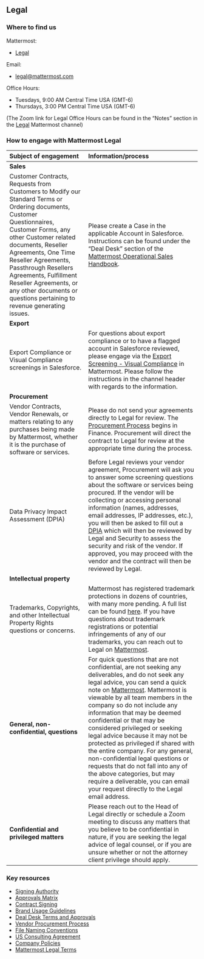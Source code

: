 ## Legal

### Where to find us

Mattermost: 

* [Legal](https://community.mattermost.com/private-core/channels/legal)

Email:

* [legal@mattermost.com](legal@mattermost.com)

Office Hours:

* Tuesdays, 9:00 AM Central Time USA (GMT-6)
* Thursdays, 3:00 PM Central Time USA (GMT-6)

(The Zoom link for Legal Office Hours can be found in the “Notes” section in the [Legal](https://community.mattermost.com/private-core/channels/legal) Mattermost channel)

### How to engage with Mattermost Legal

| **Subject of engagement** | **Information/process** |
:-------------------------- | :---------------------- |
| **Sales** | |
| Customer Contracts, Requests from Customers to Modify our Standard Terms or Ordering documents, Customer Questionnaires, Customer Forms, any other Customer related documents, Reseller Agreements, One Time Reseller Agreements, Passthrough Resellers Agreements, Fulfillment Reseller Agreements, or any other documents or questions pertaining to revenue generating issues. | Please create a Case in the applicable Account in Salesforce. Instructions can be found under the “Deal Desk” section of the [Mattermost Operational Sales Handbook](https://docs.google.com/document/d/1W3Yb3h7ZQ6oq0NhxPuUEjS6-u34spvdkg8VtUToxNQg/edit). |
| **Export** | |
| Export Compliance or Visual Compliance screenings in Salesforce. | For questions about export compliance or to have a flagged account in Salesforce reviewed, please engage via the [Export Screening - Visual Compliance](https://community.mattermost.com/private-core/channels/export-screening---visual-compliance) in Mattermost. Please follow the instructions in the channel header with regards to the information. | 
| **Procurement** | |
| Vendor Contracts, Vendor Renewals, or matters relating to any purchases being made by Mattermost, whether it is the purchase of software or services. | Please do not send your agreements directly to Legal for review. The [Procurement Process](https://handbook.mattermost.com/operations/finance/purchasing/how-to-procure-a-vendor-contract) begins in Finance. Procurement will direct the contract to Legal for review at the appropriate time during the process. |
| Data Privacy Impact Assessment (DPIA) | Before Legal reviews your vendor agreement, Procurement will ask  you to answer some screening questions about the software or services being procured. If the vendor will be collecting or accessing personal information (names, addresses, email addresses, IP addresses, etc.), you will then be asked to fill out a [DPIA](https://docs.google.com/document/d/1CUi-tS1xbLZLodLsQeresTbGqAoZvV0X1oSnE9efF6I/edit?usp=sharing) which will then be reviewed by Legal and Security to assess the security and risk of the vendor. If approved, you may proceed with the vendor and the contract will then be reviewed by Legal. |
| **Intellectual property** | |
| Trademarks, Copyrights, and other Intellectual Property Rights questions or concerns. | Mattermost has registered trademark protections in dozens of countries, with many more pending. A full list can be found [here](https://docs.google.com/spreadsheets/d/1TtFH5rYcvAqWhG-quZCVtynQ-WB19cHZsqqGuL5QCb0/edit?usp=sharing). If you have questions about trademark registrations or potential infringements of any of our trademarks, you can reach out to Legal on [Mattermost](https://community.mattermost.com/private-core/channels/legal). |
| **General, non-confidential, questions** | For quick questions that are not confidential, are not seeking any deliverables, and do not seek any legal advice, you can send a quick note on [Mattermost](https://community.mattermost.com/private-core/channels/legal). Mattermost is viewable by all team members in the company so do not include any information that may be deemed confidential or that may be considered privileged or seeking legal advice because it may not be protected as privileged if shared with the entire company. For any general, non-confidential legal questions or requests that do not fall into any of the above categories, but may require a deliverable, you can email your request directly to the Legal email address.|
| **Confidential and privileged matters** | Please reach out to the Head of Legal directly or schedule a Zoom meeting to discuss any matters that you believe to be confidential in nature, if you are seeking the legal advice of legal counsel, or if you are unsure whether or not the attorney client privilege should apply. |

### Key resources

* [Signing Authority](https://handbook.mattermost.com/operations/operations/company-processes/company-agreements#who-can-sign-on-behalf-of-the-company)
* [Approvals Matrix](https://docs.google.com/spreadsheets/d/1fDIMiO0uydB_1zCUxZ4sGfSnBJ0P_49zbeQGgTqbYPI/edit#gid=1731392656)
* [Contract Signing](https://handbook.mattermost.com/operations/finance/purchasing/contracts-and-signing)
* [Brand Usage Guidelines](https://handbook.mattermost.com/operations/operations/company-processes/publishing/publishing-guidelines/brand-and-visual-design-guidelines)
* [Deal Desk Terms and Approvals](https://handbook.mattermost.com/operations/sales/deal-desk)
* [Vendor Procurement Process](https://handbook.mattermost.com/operations/finance/purchasing/how-to-procure-a-vendor-contract)
* [File Naming Conventions](https://handbook.mattermost.com/operations/finance/naming-files-and-agreements)
* [US Consulting Agreement](https://handbook.mattermost.com/operations/finance/risk-management/mattermost-templated-agreements)
* [Company Policies](https://handbook.mattermost.com/operations/security/policies)
* [Mattermost Legal Terms](https://mattermost.com/terms-of-service/)
